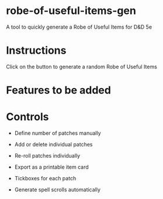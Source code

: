 # robe-of-useful-items-gen

A tool to quickly generate a Robe of Useful Items for D&D 5e

# Instructions

Click on the button to generate a random Robe of Useful Items

# Features to be added

# Controls

- Define number of patches manually
- Add or delete individual patches
- Re-roll patches individually

- Export as a printable item card
- Tickboxes for each patch
- Generate spell scrolls automatically
